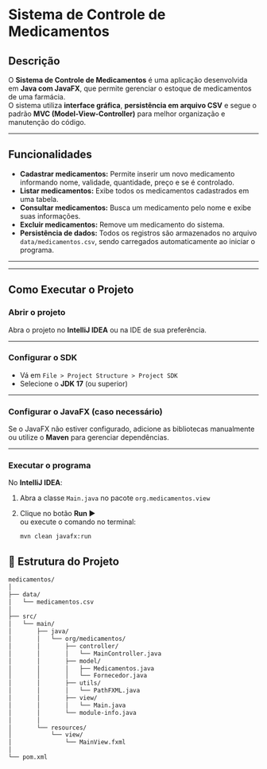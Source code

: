 # Sistema de Controle de Medicamentos

## Descrição
O **Sistema de Controle de Medicamentos** é uma aplicação desenvolvida em **Java com JavaFX**, que permite gerenciar o estoque de medicamentos de uma farmácia.  
O sistema utiliza **interface gráfica**, **persistência em arquivo CSV** e segue o padrão **MVC (Model-View-Controller)** para melhor organização e manutenção do código.

---

## Funcionalidades

- **Cadastrar medicamentos:** Permite inserir um novo medicamento informando nome, validade, quantidade, preço e se é controlado.  
- **Listar medicamentos:** Exibe todos os medicamentos cadastrados em uma tabela.  
- **Consultar medicamentos:** Busca um medicamento pelo nome e exibe suas informações.  
- **Excluir medicamentos:** Remove um medicamento do sistema.  
- **Persistência de dados:** Todos os registros são armazenados no arquivo `data/medicamentos.csv`, sendo carregados automaticamente ao iniciar o programa.

---

---
## Como Executar o Projeto

###  Abrir o projeto
Abra o projeto no **IntelliJ IDEA** ou na IDE de sua preferência.

---

### Configurar o SDK
- Vá em `File > Project Structure > Project SDK`  
- Selecione o **JDK 17** (ou superior)

---

### Configurar o JavaFX (caso necessário)
Se o JavaFX não estiver configurado, adicione as bibliotecas manualmente  
ou utilize o **Maven** para gerenciar dependências.

---

###  Executar o programa
No **IntelliJ IDEA**:

1. Abra a classe `Main.java` no pacote `org.medicamentos.view`  
2. Clique no botão **Run ▶️**  
   ou execute o comando no terminal:

   ```bash
   mvn clean javafx:run


## 🧩 Estrutura do Projeto

```bash
medicamentos/
│
├── data/
│   └── medicamentos.csv
│
├── src/
│   └── main/
│       ├── java/
│       │   └── org/medicamentos/
│       │       ├── controller/
│       │       │   └── MainController.java
│       │       ├── model/
│       │       │   ├── Medicamentos.java
│       │       │   └── Fornecedor.java
│       │       ├── utils/
│       │       │   └── PathFXML.java
│       │       ├── view/
│       │       │   └── Main.java
│       │       └── module-info.java
│       │
│       └── resources/
│           └── view/
│               └── MainView.fxml
│
└── pom.xml
